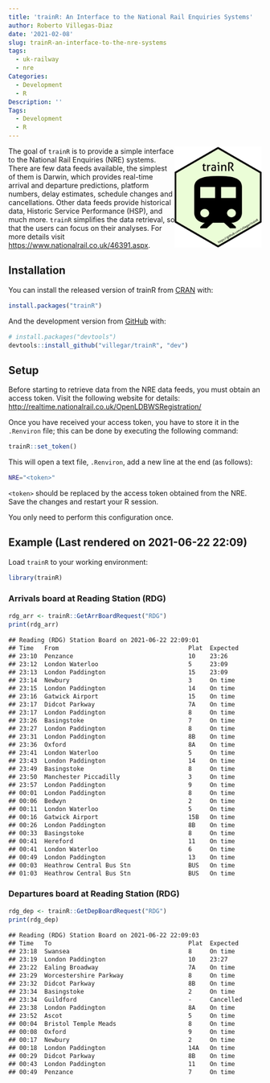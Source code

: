 ```yaml
---
title: 'trainR: An Interface to the National Rail Enquiries Systems'
author: Roberto Villegas-Diaz
date: '2021-02-08'
slug: trainR-an-interface-to-the-nre-systems
tags:
  - uk-railway
  - nre
Categories:
  - Development
  - R
Description: ''
Tags:
  - Development
  - R
---
```


<img src="https://raw.githubusercontent.com/villegar/trainR/main/inst/images/logo.png" alt="logo" align="right" height=200px/>

The goal of `trainR` is to provide a simple interface to the 
National Rail Enquiries (NRE) systems. There are few data feeds 
available, the simplest of them is Darwin, which provides real-time 
arrival and departure predictions, platform numbers, delay estimates, 
schedule changes and cancellations. Other data feeds provide historical 
data, Historic Service Performance (HSP), and much more. `trainR` 
simplifies the data retrieval, so that the users can focus on their 
analyses. For more details visit 
https://www.nationalrail.co.uk/46391.aspx.

## Installation

You can install the released version of trainR from [CRAN](https://CRAN.R-project.org) with:

``` r
install.packages("trainR")
```

And the development version from [GitHub](https://github.com/) with:

``` r
# install.packages("devtools")
devtools::install_github("villegar/trainR", "dev")
```

## Setup
Before starting to retrieve data from the NRE data feeds, you must obtain an access token. 
Visit the following website for details: http://realtime.nationalrail.co.uk/OpenLDBWSRegistration/

Once you have received your access token, you have to store it in the `.Renviron` file; this can be 
done by executing the following command:


```r
trainR::set_token()
```

This will open a text file, `.Renviron`, add a new line at the end (as follows):

```bash
NRE="<token>"
```

`<token>` should be replaced by the access token obtained from the NRE. Save the changes and restart 
your R session.

You only need to perform this configuration once.

## Example (Last rendered on 2021-06-22 22:09)

Load `trainR` to your working environment:

```r
library(trainR)
```

### Arrivals board at Reading Station (RDG)


```r
rdg_arr <- trainR::GetArrBoardRequest("RDG")
print(rdg_arr)
```

```
## Reading (RDG) Station Board on 2021-06-22 22:09:01
## Time   From                                    Plat  Expected
## 23:10  Penzance                                10    23:26
## 23:12  London Waterloo                         5     23:09
## 23:13  London Paddington                       15    23:09
## 23:14  Newbury                                 3     On time
## 23:15  London Paddington                       14    On time
## 23:16  Gatwick Airport                         15    On time
## 23:17  Didcot Parkway                          7A    On time
## 23:17  London Paddington                       8     On time
## 23:26  Basingstoke                             7     On time
## 23:27  London Paddington                       8     On time
## 23:31  London Paddington                       8B    On time
## 23:36  Oxford                                  8A    On time
## 23:41  London Waterloo                         5     On time
## 23:43  London Paddington                       14    On time
## 23:49  Basingstoke                             8     On time
## 23:50  Manchester Piccadilly                   3     On time
## 23:57  London Paddington                       9     On time
## 00:01  London Paddington                       8     On time
## 00:06  Bedwyn                                  2     On time
## 00:11  London Waterloo                         5     On time
## 00:16  Gatwick Airport                         15B   On time
## 00:26  London Paddington                       8B    On time
## 00:33  Basingstoke                             8     On time
## 00:41  Hereford                                11    On time
## 00:41  London Waterloo                         6     On time
## 00:49  London Paddington                       13    On time
## 00:03  Heathrow Central Bus Stn                BUS   On time
## 01:03  Heathrow Central Bus Stn                BUS   On time
```

### Departures board at Reading Station (RDG)


```r
rdg_dep <- trainR::GetDepBoardRequest("RDG")
print(rdg_dep)
```

```
## Reading (RDG) Station Board on 2021-06-22 22:09:03
## Time   To                                      Plat  Expected
## 23:18  Swansea                                 8     On time
## 23:19  London Paddington                       10    23:27
## 23:22  Ealing Broadway                         7A    On time
## 23:29  Worcestershire Parkway                  8     On time
## 23:32  Didcot Parkway                          8B    On time
## 23:34  Basingstoke                             2     On time
## 23:34  Guildford                               -     Cancelled
## 23:38  London Paddington                       8A    On time
## 23:52  Ascot                                   5     On time
## 00:04  Bristol Temple Meads                    8     On time
## 00:08  Oxford                                  9     On time
## 00:17  Newbury                                 2     On time
## 00:18  London Paddington                       14A   On time
## 00:29  Didcot Parkway                          8B    On time
## 00:43  London Paddington                       11    On time
## 00:49  Penzance                                7     On time
```
